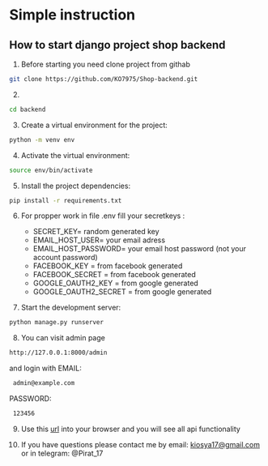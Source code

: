 # **Simple instruction**

## How to start django project shop backend

1. Before starting you need clone project from githab 

```bash
git clone https://github.com/KO7975/Shop-backend.git
```

2.
```bash
cd backend
```

3. Create a virtual environment for the project:

```bash
python -m venv env
```

4. Activate the virtual environment:

```bash
source env/bin/activate
```

5. Install the project dependencies:

```bash
pip install -r requirements.txt
```

6. For propper work in file .env fill your secretkeys :

   * SECRET_KEY= random generated key
   * EMAIL_HOST_USER= your email adress
   * EMAIL_HOST_PASSWORD= your email host password (not your account password)
   * FACEBOOK_KEY = from facebook generated
   * FACEBOOK_SECRET = from facebook generated
   * GOOGLE_OAUTH2_KEY = from google generated
   * GOOGLE_OAUTH2_SECRET = from google generated

7. Start the development server:

```bash
python manage.py runserver
```

8. You can visit admin page 

```bash
http://127.0.0.1:8000/admin
```
and login with EMAIL: 

```bash
 admin@example.com
```
PASSWORD: 

```bash
 123456
```

9. Use this [url](http://127.0.0.1:8000/schema/swagger-ui/)  into your browser and you will see all api functionality

10. If you have questions please contact me by email: kiosya17@gmail.com or in telegram: @Pirat_17